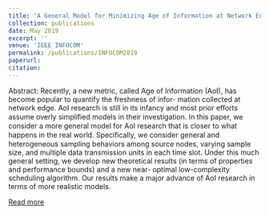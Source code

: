 ```yaml
---
title: "A General Model for Minimizing Age of Information at Network Edge"
collection: publications
date: May 2019
excerpt: ''
venue: 'IEEE INFOCOM'
permalink: /publications/INFOCOM2019
paperurl: 
citation:
---
```

Abstract: Recently, a new metric, called Age of Information (AoI), has become popular to quantify the freshness of infor- mation collected at network edge. AoI research is still in its infancy and most prior efforts assume overly simpliﬁed models in their investigation. In this paper, we consider a more general model for AoI research that is closer to what happens in the real world. Speciﬁcally, we consider general and heterogeneous sampling behaviors among source nodes, varying sample size, and multiple data transmission units in each time slot. Under this much general setting, we develop new theoretical results (in terms of properties and performance bounds) and a new near- optimal low-complexity scheduling algorithm. Our results make a major advance of AoI research in terms of more realistic models.

[Read more](https://ieeexplore.ieee.org/abstract/document/8737437)
